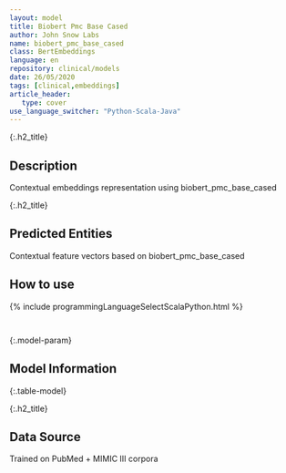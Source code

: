 ```yaml
---
layout: model
title: Biobert Pmc Base Cased
author: John Snow Labs
name: biobert_pmc_base_cased
class: BertEmbeddings
language: en
repository: clinical/models
date: 26/05/2020
tags: [clinical,embeddings]
article_header:
   type: cover
use_language_switcher: "Python-Scala-Java"
---
```


{:.h2_title}
## Description 
Contextual embeddings representation using biobert_pmc_base_cased

 {:.h2_title}
## Predicted Entities
Contextual feature vectors based on biobert_pmc_base_cased 



## How to use 
<div class="tabs-box" markdown="1">

{% include programmingLanguageSelectScalaPython.html %}

```python

```

```scala

```
</div>



{:.model-param}
## Model Information
{:.table-model}





{:.h2_title}
## Data Source
Trained on PubMed + MIMIC III corpora

